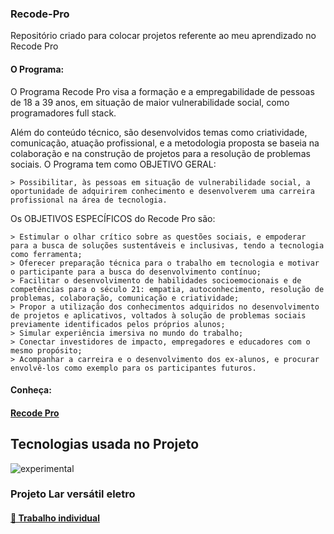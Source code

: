 ### Recode-Pro
Repositório criado para colocar projetos referente ao meu aprendizado no Recode Pro

#### O Programa:

O Programa Recode Pro visa a formação e a empregabilidade de pessoas de 18 a 39 anos, em situação de maior vulnerabilidade social, como programadores full stack.

Além do conteúdo técnico, são desenvolvidos temas como criatividade, comunicação, atuação profissional, e a metodologia proposta se baseia na colaboração e na construção de projetos para a resolução de problemas sociais.
O Programa tem como OBJETIVO GERAL:
 

    > Possibilitar, às pessoas em situação de vulnerabilidade social, a oportunidade de adquirirem conhecimento e desenvolverem uma carreira profissional na área de tecnologia.

Os OBJETIVOS ESPECÍFICOS do Recode Pro são:

    > Estimular o olhar crítico sobre as questões sociais, e empoderar para a busca de soluções sustentáveis e inclusivas, tendo a tecnologia como ferramenta;
    > Oferecer preparação técnica para o trabalho em tecnologia e motivar o participante para a busca do desenvolvimento contínuo;
    > Facilitar o desenvolvimento de habilidades socioemocionais e de competências para o século 21: empatia, autoconhecimento, resolução de problemas, colaboração, comunicação e criatividade;
    > Propor a utilização dos conhecimentos adquiridos no desenvolvimento de projetos e aplicativos, voltados à solução de problemas sociais previamente identificados pelos próprios alunos;
    > Simular experiência imersiva no mundo do trabalho; 
    > Conectar investidores de impacto, empregadores e educadores com o mesmo propósito;
    > Acompanhar a carreira e o desenvolvimento dos ex-alunos, e procurar envolvê-los como exemplo para os participantes futuros.
    
   #### Conheça:
   
   <h4> <a href="https://www.recodepro.org.br/"> Recode Pro </a>
</h4>

## Tecnologias usada no Projeto

![experimental](https://img.shields.io/static/v1?label=&message=Python&color=yellow)



### Projeto Lar versátil eletro
 <h4> <a href="https://github.com/lrolivera/Projeto-Lar-versatil"> 📌 Trabalho individual </a>
</h4>
